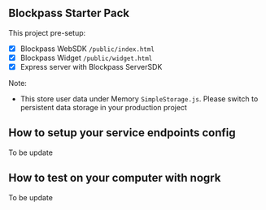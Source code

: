 ## Blockpass Starter Pack

This project pre-setup:

- [x] Blockpass WebSDK `/public/index.html`
- [x] Blockpass Widget `/public/widget.html`
- [x] Express server with Blockpass ServerSDK

Note:

- This store user data under Memory `SimpleStorage.js`. Please switch to persistent data storage in your production project

## How to setup your service endpoints config

To be update

## How to test on your computer with nogrk

To be update
